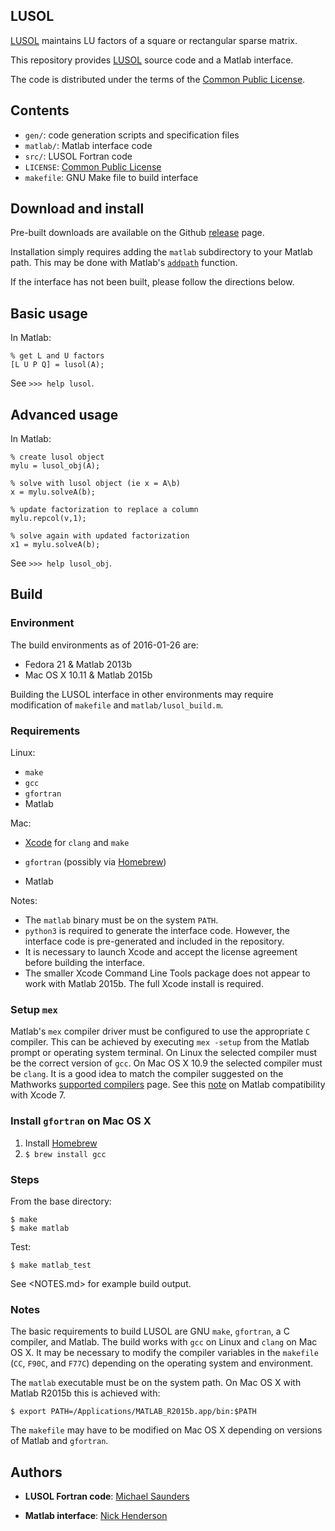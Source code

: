 ## LUSOL

[LUSOL][LUSOL] maintains LU factors of a square or rectangular sparse matrix.

This repository provides [LUSOL][LUSOL] source code and a Matlab interface.

The code is distributed under the terms of the [Common Public License][CPL].

  [LUSOL]: http://web.stanford.edu/group/SOL/software/lusol/
  [CPL]: http://www.ibm.com/developerworks/library/os-cpl.html

## Contents

* `gen/`: code generation scripts and specification files
* `matlab/`: Matlab interface code
* `src/`: LUSOL Fortran code
* `LICENSE`: [Common Public License][CPL]
* `makefile`: GNU Make file to build interface

## Download and install

Pre-built downloads are available on the Github [release][RELEASE] page.

Installation simply requires adding the `matlab` subdirectory to your Matlab
path.  This may be done with Matlab's [`addpath`][ADDPATH] function.

If the interface has not been built, please follow the directions below.

  [RELEASE]: https://github.com/nwh/lusol/releases
  [ADDPATH]: http://www.mathworks.com/help/matlab/ref/addpath.html

## Basic usage

In Matlab:

```
% get L and U factors
[L U P Q] = lusol(A);
```

See `>>> help lusol`.

## Advanced usage

In Matlab:

```
% create lusol object
mylu = lusol_obj(A);

% solve with lusol object (ie x = A\b)
x = mylu.solveA(b);

% update factorization to replace a column
mylu.repcol(v,1);

% solve again with updated factorization
x1 = mylu.solveA(b);
```

See `>>> help lusol_obj`.

## Build

### Environment

The build environments as of 2016-01-26 are:

- Fedora 21 & Matlab 2013b
- Mac OS X 10.11 & Matlab 2015b

Building the LUSOL interface in other environments may require modification of
`makefile` and `matlab/lusol_build.m`.

### Requirements

Linux:

* `make`
* `gcc`
* `gfortran`
* Matlab

Mac:

* [Xcode][XC] for `clang` and `make`
* `gfortran` (possibly via [Homebrew][HB])
* Matlab

  [HB]: http://brew.sh/
  [XC]: http://itunes.apple.com/us/app/xcode/id497799835

Notes:

* The `matlab` binary must be on the system `PATH`.
* `python3` is required to generate the interface code.  However, the interface
  code is pre-generated and included in the repository.
* It is necessary to launch Xcode and accept the license agreement before
  building the interface.
* The smaller Xcode Command Line Tools package does not appear to work with
  Matlab 2015b.  The full Xcode install is required.

### Setup `mex`

Matlab's `mex` compiler driver must be configured to use the appropriate `C`
compiler.  This can be achieved by executing `mex -setup` from the Matlab prompt
or operating system terminal.  On Linux the selected compiler must be the
correct version of `gcc`.  On Mac OS X 10.9 the selected compiler must be
`clang`.  It is a good idea to match the compiler suggested on the Mathworks
[supported compilers][MC] page.  See this [note][MEX-XCODE-7] on Matlab
compatibility with Xcode 7.

  [MC]: http://www.mathworks.com/support/compilers/
  [MEX-XCODE-7]: http://www.mathworks.com/matlabcentral/answers/246507-why-can-t-mex-find-a-supported-compiler-in-matlab-r2015b-after-i-upgraded-to-xcode-7-0#answer_194526

### Install `gfortran` on Mac OS X

1. Install [Homebrew][HB]
3. `$ brew install gcc`

### Steps

From the base directory:

```
$ make
$ make matlab
```

Test:

```
$ make matlab_test
```

See <NOTES.md> for example build output.

### Notes

The basic requirements to build LUSOL are GNU `make`, `gfortran`, a C compiler,
and Matlab.  The build works with `gcc` on Linux and `clang` on Mac OS X.  It
may be necessary to modify the compiler variables in the `makefile` (`CC`,
`F90C`, and `F77C`) depending on the operating system and environment.

The `matlab` executable must be on the system path.  On Mac OS X with Matlab
R2015b this is achieved with:

```
$ export PATH=/Applications/MATLAB_R2015b.app/bin:$PATH
```

The `makefile` may have to be modified on Mac OS X depending on versions of
Matlab and `gfortran`.

## Authors

* **LUSOL Fortran code**: [Michael Saunders][MS]
* **Matlab interface**: [Nick Henderson][NWH]

  [MS]: http://www.stanford.edu/~saunders/
  [NWH]: http://www.stanford.edu/~nwh/
